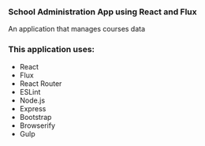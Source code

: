 ### School Administration App using React and Flux
An application that manages courses data

### This application uses: 
 - React
 - Flux
 - React Router
 - ESLint
 - Node.js
 - Express
 - Bootstrap
 - Browserify
 - Gulp
 